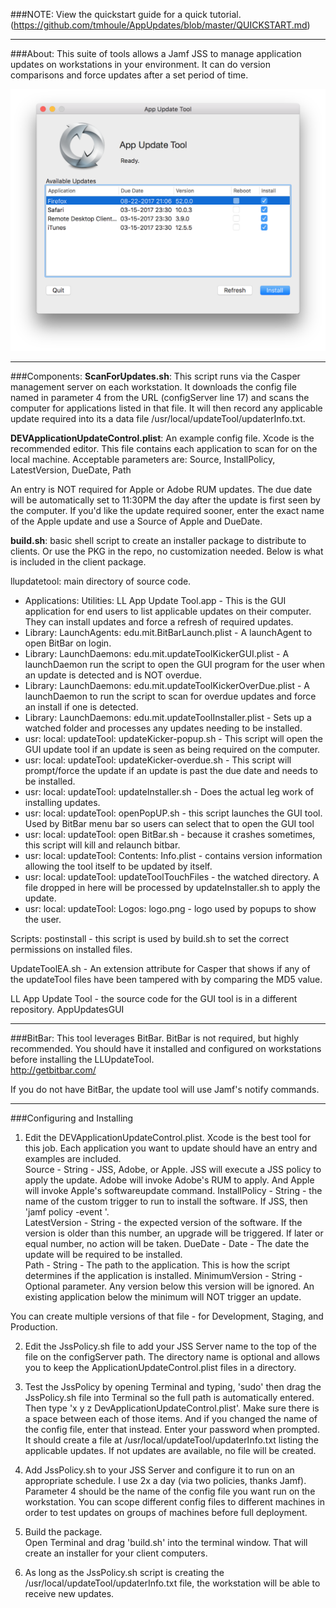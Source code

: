 ###NOTE: View the quickstart guide for a quick tutorial.  (https://github.com/tmhoule/AppUpdates/blob/master/QUICKSTART.md)
___________________________
###About:
This suite of tools allows a Jamf JSS to manage application updates on workstations in your environment.  It can do version comparisons and force updates after a set period of time.

![alt tag](https://github.com/tmhoule/AppUpdates/raw/master/ReadMeImages/AppGUIimage.png)

____________________________
###Components:
**ScanForUpdates.sh**: This script runs via the Casper management server on each workstation.  It downloads the config file named in parameter 4 from the URL (configServer line 17) and scans the computer for applications listed in that file.  It will then record any applicable update required into its a data file /usr/local/updateTool/updaterInfo.txt.  

**DEVApplicationUpdateControl.plist**: An example config file.  Xcode is the recommended editor.  This file contains each application to scan for on the local machine.  Acceptable parameters are: Source, InstallPolicy, LatestVersion, DueDate, Path
	
An entry is NOT required for Apple or Adobe RUM updates.  The due date will be automatically set to 11:30PM the day after the update is first seen by the computer.  If you'd like the update required sooner, enter the exact name of the Apple update and use a Source of Apple and DueDate.  
	
**build.sh**: basic shell script to create an installer package to distribute to clients. Or use the PKG in the repo, no customization needed.  Below is what is included in the client package.

 llupdatetool: main directory of source code.
* Applications: Utilities: LL App Update Tool.app -  This is the GUI application for end users to list applicable updates on their computer.  They can install updates and force a refresh of required updates.
* Library: LaunchAgents: edu.mit.BitBarLaunch.plist - A launchAgent to open BitBar on login.  
* Library: LaunchDaemons: edu.mit.updateToolKickerGUI.plist - A launchDaemon run the script to open the GUI program for the user when an update is detected and is NOT overdue.
* Library: LaunchDaemons: edu.mit.updateToolKickerOverDue.plist - A launchDaemon to run the script to scan for overdue updates and force an install if one is detected.
* Library: LaunchDaemons: edu.mit.updateToolInstaller.plist - Sets up a watched folder and processes any updates needing to be installed.
* usr: local: updateTool: updateKicker-popup.sh - This script will open the GUI update tool if an update is seen as being required on the computer.
* usr: local: updateTool: updateKicker-overdue.sh - This script will prompt/force the update if an update is past the due date and needs to be installed.
* usr: local: updateTool: updateInstaller.sh - Does the actual leg work of installing updates.  
* usr: local: updateTool: openPopUP.sh  - this script launches the GUI tool.  Used by BitBar menu bar so users can select that to open the GUI tool
* usr: local: updateTool: open BitBar.sh - because it crashes sometimes, this script will kill and relaunch bitbar.  
* usr: local: updateTool: Contents: Info.plist - contains version information allowing the tool itself to be updated by itself.
* usr: local: updateTool: updateToolTouchFiles - the watched directory. A file dropped in here will be processed by updateInstaller.sh to apply the update.
* usr: local: updateTool: Logos: logo.png - logo used by popups to show the user.
	
Scripts: postinstall - this script is used by build.sh to set the correct permissions on installed files.  

UpdateToolEA.sh - An extension attribute for Casper that shows if any of the updateTool files have been tampered with by comparing the MD5 value.  

LL App Update Tool - the source code for the GUI tool is in a different repository.  AppUpdatesGUI

_______________________________________________________
###BitBar:
This tool leverages BitBar.  BitBar is not required, but highly recommended.  You should have it installed and configured on workstations before installing the LLUpdateTool.  
http://getbitbar.com/   

If you do not have BitBar, the update tool will use Jamf's notify commands.

_______________________________________________________
###Configuring and Installing
1) Edit the DEVApplicationUpdateControl.plist.  Xcode is the best tool for this job.  Each application you want to update should have an entry and examples are included.  
	Source - String - JSS, Adobe, or Apple.  JSS will execute a JSS policy to apply the update.  Adobe will invoke Adobe's RUM to apply.  And Apple will invoke Apple's softwareupdate command.
	InstallPolicy - String - the name of the custom trigger to run to install the software. If JSS, then 'jamf policy -event <InstallPolicy>'.  
	LatestVersion - String - the expected version of the software.  If the version is older than this number, an upgrade will be triggered.  If later or equal number, no action will be taken.
	DueDate - Date - The date the update will be required to be installed.  
	Path - String - The path to the application.  This is how the script determines if the application is installed. 
	MinimumVersion - String - Optional parameter.  Any version below this version will be ignored.  An existing application below the minimum will NOT trigger an update. 

You can create multiple versions of that file - for Development, Staging, and Production.  

2) Edit the JssPolicy.sh file to add your JSS Server name to the top of the file on the configServer path.  The directory name is optional and allows you to keep the ApplicationUpdateControl.plist files in a directory.  

3) Test the JssPolicy by opening Terminal and typing, 'sudo' then drag the JssPolicy.sh file into Terminal so the full path is automatically entered.  Then type 'x y z DevApplicationUpdateControl.plist'.  Make sure there is a space between each of those items.  And if you changed the name of the config file, enter that instead.  Enter your password when prompted.  It should create a file at /usr/local/updateTool/updaterInfo.txt listing the applicable updates.  If not updates are available, no file will be created.  

4) Add JssPolicy.sh to your JSS Server and configure it to run on an appropriate schedule.  I use 2x a day (via two policies, thanks Jamf).  Parameter 4 should be the name of the config file you want run on the workstation.  You can scope different config files to different machines in order to test updates on groups of machines before full deployment.  

4) Build the package.  
Open Terminal and drag 'build.sh' into the terminal window.  That will create an installer for your client computers.  

5) As long as the JssPolicy.sh script is creating the /usr/local/updateTool/updaterInfo.txt file, the workstation will be able to receive new updates.  

